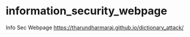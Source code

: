 # information_security_webpage
 Info Sec Webpage
 https://tharundharmaraj.github.io/dictionary_attack/
